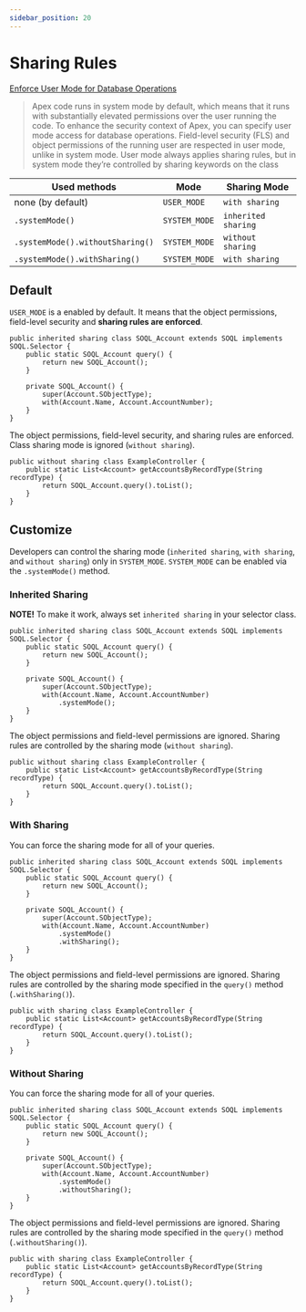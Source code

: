 ```yaml
---
sidebar_position: 20
---
```


# Sharing Rules

[Enforce User Mode for Database Operations](https://developer.salesforce.com/docs/atlas.en-us.apexcode.meta/apexcode/apex_classes_enforce_usermode.htm)

> Apex code runs in system mode by default, which means that it runs with substantially elevated permissions over the user running the code. To enhance the security context of Apex, you can specify user mode access for database operations. Field-level security (FLS) and object permissions of the running user are respected in user mode, unlike in system mode. User mode always applies sharing rules, but in system mode they’re controlled by sharing keywords on the class

Used methods | Mode | Sharing Mode
------------ | ---- | --------------
none (by default) | `USER_MODE` | `with sharing`
`.systemMode()` | `SYSTEM_MODE` | `inherited sharing`
`.systemMode().withoutSharing()` | `SYSTEM_MODE` | `without sharing`
`.systemMode().withSharing()` | `SYSTEM_MODE` | `with sharing`

## Default

`USER_MODE` is a enabled by default. It means that the object permissions, field-level security and **sharing rules are enforced**.

```apex title="SOQL_Account.cls"
public inherited sharing class SOQL_Account extends SOQL implements SOQL.Selector {
    public static SOQL_Account query() {
        return new SOQL_Account();
    }

    private SOQL_Account() {
        super(Account.SObjectType);
        with(Account.Name, Account.AccountNumber);
    }
}
```

The object permissions, field-level security, and sharing rules are enforced. Class sharing mode is ignored (`without sharing`).

```apex title="ExampleController.cls"
public without sharing class ExampleController {
    public static List<Account> getAccountsByRecordType(String recordType) {
        return SOQL_Account.query().toList();
    }
}
```

## Customize

Developers can control the sharing mode (`inherited sharing`, `with sharing`, and `without sharing`) only in `SYSTEM_MODE`.
`SYSTEM_MODE` can be enabled via the `.systemMode()` method.

### Inherited Sharing

**NOTE!** To make it work, always set `inherited sharing` in your selector class.

```apex title="SOQL_Account.cls"
public inherited sharing class SOQL_Account extends SOQL implements SOQL.Selector {
    public static SOQL_Account query() {
        return new SOQL_Account();
    }

    private SOQL_Account() {
        super(Account.SObjectType);
        with(Account.Name, Account.AccountNumber)
            .systemMode();
    }
}
```

The object permissions and field-level permissions are ignored. Sharing rules are controlled by the sharing mode (`without sharing`).

```apex title="ExampleController.cls"
public without sharing class ExampleController {
    public static List<Account> getAccountsByRecordType(String recordType) {
        return SOQL_Account.query().toList();
    }
}
```

### With Sharing

You can force the sharing mode for all of your queries.

```apex title="SOQL_Account.cls"
public inherited sharing class SOQL_Account extends SOQL implements SOQL.Selector {
    public static SOQL_Account query() {
        return new SOQL_Account();
    }

    private SOQL_Account() {
        super(Account.SObjectType);
        with(Account.Name, Account.AccountNumber)
            .systemMode()
            .withSharing();
    }
}
```

The object permissions and field-level permissions are ignored. Sharing rules are controlled by the sharing mode specified in the `query()` method (`.withSharing()`).

```apex title="ExampleController.cls"
public with sharing class ExampleController {
    public static List<Account> getAccountsByRecordType(String recordType) {
        return SOQL_Account.query().toList();
    }
}
```


### Without Sharing

You can force the sharing mode for all of your queries.

```apex title="SOQL_Account.cls"
public inherited sharing class SOQL_Account extends SOQL implements SOQL.Selector {
    public static SOQL_Account query() {
        return new SOQL_Account();
    }

    private SOQL_Account() {
        super(Account.SObjectType);
        with(Account.Name, Account.AccountNumber)
            .systemMode()
            .withoutSharing();
    }
}
```

The object permissions and field-level permissions are ignored. Sharing rules are controlled by the sharing mode specified in the `query()` method (`.withoutSharing()`).

```apex title="ExampleController.cls"
public with sharing class ExampleController {
    public static List<Account> getAccountsByRecordType(String recordType) {
        return SOQL_Account.query().toList();
    }
}
```
